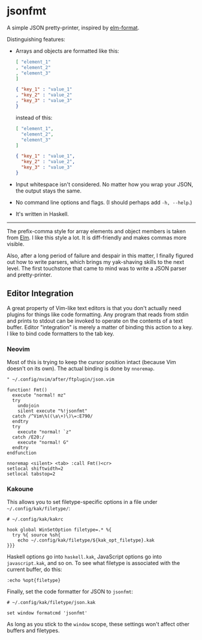 # jsonfmt

A simple JSON pretty-printer, inspired by
[elm-format](https://github.com/avh4/elm-format).

Distinguishing features:

* Arrays and objects are formatted like this:

  ```json
  [ "element_1"
  , "element_2"
  , "element_3"
  ]
  
  { "key_1" : "value_1"
  , "key_2" : "value_2"
  , "key_3" : "value_3"
  }
  ```
    
  instead of this:

  ```json
  [ "element_1",
    "element_2",
    "element_3"
  ]
  
  { "key_1" : "value_1",
    "key_2" : "value_2",
    "key_3" : "value_3"
  }
  ```

* Input whitespace isn't considered.  No matter how you
  wrap your JSON, the output stays the same.

* No command line options and flags.
  (I should perhaps add `-h, --help`.)

* It's written in Haskell.

----

The prefix-comma style for array elements and object
members is taken from [Elm](https://elm-lang.org).  I like
this style a lot.  It is diff-friendly and makes commas
more visible.

Also, after a long period of failure and despair in this
matter, I finally figured out how to write parsers, which
brings my yak-shaving skills to the next level.  The first
touchstone that came to mind was to write a JSON parser
and pretty-printer.


## Editor Integration

A great property of Vim-like text editors is that you don't
actually need plugins for things like code formatting.
Any program that reads from stdin and prints to stdout can
be invoked to operate on the contents of a text buffer.
Editor "integration" is merely a matter of binding this
action to a key.  I like to bind code formatters to the
tab key.


### Neovim

Most of this is trying to keep the cursor position intact
(because Vim doesn't on its own).  The actual binding is
done by `nnoremap`.

```
" ~/.config/nvim/after/ftplugin/json.vim

function! Fmt()
  execute "normal! mz"
  try
    undojoin
    silent execute "%!jsonfmt"
  catch /^Vim\%((\a\+)\)\=:E790/
  endtry
  try
    execute "normal! `z"
  catch /E20:/
    execute "normal! G"
  endtry
endfunction

nnoremap <silent> <tab> :call Fmt()<cr>
setlocal shiftwidth=2
setlocal tabstop=2
```


### Kakoune

This allows you to set filetype-specific options in a file
under `~/.config/kak/filetype/`:

```
# ~/.config/kak/kakrc

hook global WinSetOption filetype=.* %{
  try %{ source %sh{
    echo ~/.config/kak/filetype/${kak_opt_filetype}.kak
}}}
```

Haskell options go into `haskell.kak`, JavaScript options
go into `javascript.kak`, and so on.  To see what filetype
is associated with the current buffer, do this:

```
:echo %opt{filetype}
```

Finally, set the code formatter for JSON to `jsonfmt`:

```
# ~/.config/kak/filetype/json.kak

set window formatcmd 'jsonfmt'
```

As long as you stick to the `window` scope, these settings
won't affect other buffers and filetypes.
